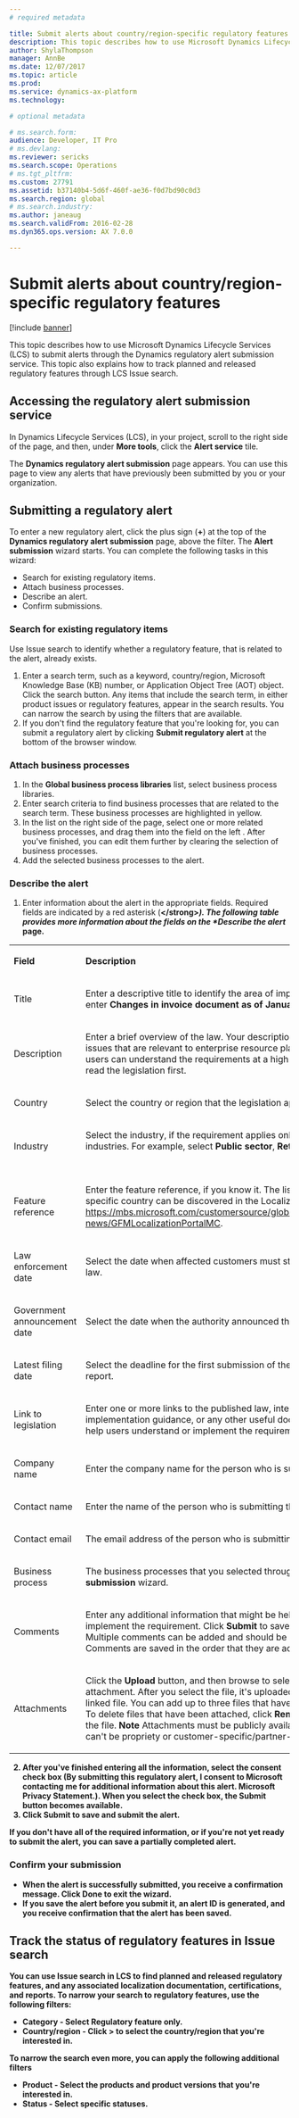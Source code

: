 ```yaml
---
# required metadata

title: Submit alerts about country/region-specific regulatory features
description: This topic describes how to use Microsoft Dynamics Lifecycle Services (LCS) to submit alerts through the Localization and translation service. This topic also explains how to track planned and released regulatory features through LCS Issue search. 
author: ShylaThompson
manager: AnnBe
ms.date: 12/07/2017
ms.topic: article
ms.prod: 
ms.service: dynamics-ax-platform
ms.technology: 

# optional metadata

# ms.search.form: 
audience: Developer, IT Pro
# ms.devlang: 
ms.reviewer: sericks
ms.search.scope: Operations
# ms.tgt_pltfrm: 
ms.custom: 27791
ms.assetid: b37140b4-5d6f-460f-ae36-f0d7bd90c0d3
ms.search.region: global
# ms.search.industry: 
ms.author: janeaug
ms.search.validFrom: 2016-02-28
ms.dyn365.ops.version: AX 7.0.0

---
```


# Submit alerts about country/region-specific regulatory features

[!include [banner](../includes/banner.md)]

This topic describes how to use Microsoft Dynamics Lifecycle Services (LCS) to submit alerts through the  Dynamics regulatory alert submission service. This topic also explains how to track planned and released regulatory features through LCS Issue search. 

Accessing the regulatory alert submission service
-------------------------------------------------

In Dynamics Lifecycle Services (LCS), in your project, scroll to the right side of the page, and then, under **More tools**, click the **Alert service** tile. 

The **Dynamics regulatory alert submission** page appears. You can use this page to view any alerts that have previously been submitted by you or your organization.

## Submitting a regulatory alert
To enter a new regulatory alert, click the plus sign (**+**) at the top of the **Dynamics regulatory alert submission** page, above the filter. The **Alert submission** wizard starts. You can complete the following tasks in this wizard:

- Search for existing regulatory items.
- Attach business processes.
- Describe an alert.
- Confirm submissions.

### Search for existing regulatory items

Use Issue search to identify whether a regulatory feature, that is related to the alert, already exists.

1.  Enter a search term, such as a keyword, country/region, Microsoft Knowledge Base (KB) number, or Application Object Tree (AOT) object. Click the search button. Any items that include the search term, in either product issues or regulatory features, appear in the search results. You can narrow the search by using the filters that are available.
2.  If you don't find the regulatory feature that you're looking for, you can submit a regulatory alert by clicking **Submit regulatory alert** at the bottom of the browser window. 

### Attach business processes

1.  In the **Global business process libraries** list, select business process libraries.
2.  Enter search criteria to find business processes that are related to the search term. These business processes are highlighted in yellow.
3.  In the list on the right side of the page, select one or more related business processes, and drag them into the field on the left . After you've finished, you can edit them further by clearing the selection of business processes.
4.  Add the selected business processes to the alert. 

### Describe the alert

1. Enter information about the alert in the appropriate fields. Required fields are indicated by a red asterisk (<strong>\</strong><em>). The following table provides more information about the fields on the **Describe the alert</em>* page.

<table >
        <tr>
            <td >
            <p><strong>Field</strong></p>
            </td>
            <td >
            <p><strong>Description</strong></p>
            </td>
        </tr>
        <tr>
            <td>
            <p>Title</p>
            </td>
            <td>
            <p>Enter a descriptive title to identify the area of impact. For example, enter <strong>Changes in invoice document as of January 1, 2018</strong>.</p>
            </td>
        </tr>
        <tr>
            <td>
            <p>Description</p>
            </td>
            <td>
            <p>Enter a brief overview of the law. Your description should focus on issues that are relevant to enterprise resource planning (ERP), so that users can understand the requirements at a high level without having to read the legislation first. </p>
            </td>
        </tr>
        <tr>
            <td>
            <p>Country</p>
            </td>
            <td>
            <p>Select the country or region that the legislation applies to. </p>
            </td>
        </tr>
        <tr>
            <td>
            <p>Industry</p>
            </td>
            <td>
            <p>Select the industry, if the requirement applies only to specific industries. For example, select <strong>Public sector</strong>, <strong>Retail</strong>, or <strong>Manufacturing</strong>. </p><br/>            </td>
        </tr>
        <tr>
            <td>
            <p>Feature reference</p>
            </td>
            <td>
            <p>Enter the feature reference, if you know it. The list of feature for specific country can be discovered in the Localization portal: <a href="https://mbs.microsoft.com/customersource/global/ax/support/support-news/GFMLocalizationPortalMC" data-raw-source="https://mbs.microsoft.com/customersource/global/ax/support/support-news/GFMLocalizationPortalMC">https://mbs.microsoft.com/customersource/global/ax/support/support-news/GFMLocalizationPortalMC</a>. </p>
            </td>
        </tr>
        <tr>
            <td>
            <p>Law enforcement date</p>
            </td>
            <td>
            <p>Select the date when affected customers must start to comply with the law.  </p>
            </td>
        </tr>
        <tr>
            <td>
            <p>Government announcement date</p>
            </td>
            <td>
            <p>Select the date when the authority announced the change. </p>
            </td>
        </tr>
        <tr>
            <td>
            <p>Latest filing date</p>
            </td>
            <td>
            <p>Select the deadline for the first submission of the new or changed report.     </p>
            </td>
        </tr>
        <tr>
            <td>
            <p>Link to legislation </p>
            </td>
            <td>
            <p>Enter one or more links to the published law, interpretation guideline, implementation guidance, or any other useful documentation that will help users understand or implement the requirement.</p>
            </td>
        </tr>
        <tr>
            <td>
            <p>Company name</p>
            </td>
            <td>
            <p>Enter the company name for the person who is submitting the alert.         </p>
            </td>
        </tr>
        <tr>
            <td>
            <p>Contact name</p>
            </td>
            <td>
            <p>Enter the name of the person who is submitting the alert.     </p>
            </td>
        </tr>
        <tr>
            <td>
            <p>Contact email</p>
            </td>
            <td>
            <p>The email address of the person who is submitting the alert.   </p>
            </td>
        </tr>
        <tr>
            <td>
            <p>Business process</p>
            </td>
            <td>
            <p>The business processes that you selected through the <strong>Alert submission</strong> wizard.</p>
            </td>
        </tr>
        <tr>
            <td>Comments</td>
            <td>
            <p>Enter any additional information that might be help users understand or implement the requirement. Click <strong>Submit</strong> to save your comment. Multiple comments can be added and should be submitted separately. Comments are saved in the order that they are added. </p>
            </td>
        </tr>
        <tr>
            <td> Attachments </td>
            <td> <p>Click the <strong>Upload</strong> button, and then browse to select a file to add as an attachment. After you select the file, it&#39;s uploaded and appears as a linked file. You can add up to three files that have a size of 5 MB each. To delete files that have been attached, click <strong>Remove</strong> under the title of the file. <strong>Note</strong> Attachments must be publicly available materials. They can&#39;t be propriety or customer-specific/partner-specific.</p>
            </td>
        </tr>
</table>

2.  After you've finished entering all the information, select the consent check box (**By submitting this regulatory alert, I consent to Microsoft contacting me for additional information about this alert. Microsoft Privacy Statement.**). When you select the check box, the **Submit** button becomes available.
3.  Click **Submit** to save and submit the alert.

If you don't have all of the required information, or if you're not yet ready to submit the alert, you can save a partially completed alert.

### Confirm your submission

-   When the alert is successfully submitted, you receive a confirmation message. Click **Done** to exit the wizard.
-   If you save the alert before you submit it, an alert ID is generated, and you receive confirmation that the alert has been saved.

## Track the status of regulatory features in Issue search
You can use Issue search in LCS to find planned and released regulatory features, and any associated localization documentation, certifications, and reports. To narrow your search to regulatory features, use the following filters:

-   **Category** - Select **Regulatory feature** only.
-   **Country/region** - Click **&gt;** to select the country/region that you're interested in.

To narrow the search even more, you can apply the following additional filters

-   **Product** - Select the products and product versions that you're interested in.
-   **Status** - Select specific statuses.

